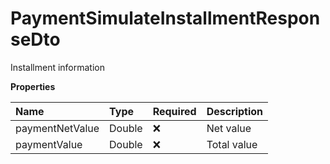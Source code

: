 # PaymentSimulateInstallmentResponseDto

Installment information

**Properties**

| Name            | Type   | Required | Description |
| :-------------- | :----- | :------- | :---------- |
| paymentNetValue | Double | ❌       | Net value   |
| paymentValue    | Double | ❌       | Total value |

<!-- This file was generated by liblab | https://liblab.com/ -->

